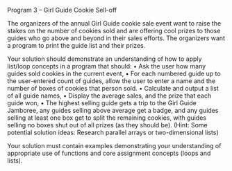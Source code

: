 Program 3 – Girl Guide Cookie Sell-off

The organizers of the annual Girl Guide cookie sale event want to raise the stakes on the number of cookies sold and are offering cool prizes to those guides who go above and beyond in their sales efforts. The organizers want a program to print the guide list and their prizes.

Your solution should demonstrate an understanding of how to apply list/loop concepts in a program that should:
•	Ask the user how many guides sold cookies in the current event,
•	For each numbered guide up to the user-entered count of guides, allow the user to enter a name and the number of boxes of cookies that person sold. 
•	Calculate and output a list of all guide names, 
•	Display the average sales, and the prize that each guide won,
•	The highest selling guide gets a trip to the Girl Guide Jamboree, any guides selling above average get a badge, and any guides selling at least one box get to split the remaining cookies, with guides selling no boxes shut out of all prizes (as they should be).
 (Hint: Some potential solution ideas: Research parallel arrays or two-dimensional lists)

Your solution must contain examples demonstrating your understanding of appropriate use of functions and core assignment concepts (loops and lists).
